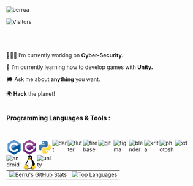 <p><img align="center" src="https://readme-typing-svg.herokuapp.com?font=Fira+Code&size=30&duration=3500&pause=500&color=21F746&vCenter=true&width=600&height=60&lines=Hi+visitor%2C+I'm+Berru.;Welcome+to+my+GitHub+profile!" alt="berrua" /></p>

<img align="center" src="https://profile-counter.glitch.me/berrua/count.svg" alt="Visitors">

#

<br>

👩🏻‍💻 I’m currently working on **Cyber-Security.**

🌱 I’m currently learning how to develop games with **Unity.**

🗯️ Ask me about **anything** you want.

🌍 **Hack** the planet!
<br>

#

<h3 align="left">Programming Languages & Tools :</h3>

<br> 

<img align="left" img src="https://raw.githubusercontent.com/devicons/devicon/master/icons/c/c-original.svg" alt="c" width="40" height="40"/> <img align="left" img src="https://raw.githubusercontent.com/devicons/devicon/master/icons/csharp/csharp-original.svg" alt="c#" width="40" height="40"/> <img align="left" img src="https://raw.githubusercontent.com/devicons/devicon/master/icons/python/python-original.svg" alt="python" width="40" height="40"/> <img align="left" img src="https://www.vectorlogo.zone/logos/dartlang/dartlang-icon.svg" alt="dart" width="40" height="40"/> <img align="left" img src="https://www.vectorlogo.zone/logos/flutterio/flutterio-icon.svg" alt="flutter" width="40" height="40"/> <img align="left" img src="https://www.vectorlogo.zone/logos/firebase/firebase-icon.svg" alt="firebase" width="40" height="40"/> <img align="left" img src="https://www.vectorlogo.zone/logos/git-scm/git-scm-icon.svg" alt="git" width="40" height="40"/> <img align="left" img src="https://www.vectorlogo.zone/logos/figma/figma-icon.svg" alt="figma" width="40" height="40"/> <img align="left" img src="https://javiscomputers.com/wp-content/uploads/2019/04/Blender_logo_no_text.svg_.png" alt="blender" width="40" height="40"/> <img align="left" img src="https://upload.wikimedia.org/wikipedia/commons/thumb/7/73/Calligrakrita-base.svg/1280px-Calligrakrita-base.svg.png" alt="krita" width="40" height="40"/> <img align="left" img src="https://mennessonphoto.fr/wp-content/uploads/2020/03/2000px-Adobe_Photoshop_CC_icon.svg_.png" alt="photoshop" width="40" height="40"/> <img align="left" img src="https://jithinkumar.com/wp-content/uploads/2019/12/Adobe_XD_CC_icon.svg" alt="xd" width="40" height="40"/> <img align="left" src="https://developer.android.com/images/logos/android.svg" alt="android" width="40" height="40"/> <img align="left" src="https://raw.githubusercontent.com/devicons/devicon/master/icons/linux/linux-original.svg" alt="linux" width="40" height="40"/> <img align="left" src="https://www.vectorlogo.zone/logos/unity3d/unity3d-icon.svg" alt="unity" width="40" height="40"/>

<br>
<br>
<br>

<table>
  <tr>
    <td>
      <a href="https://github.com/berrua/github-readme-stats"> <img src="https://github-readme-stats-arasgungore.vercel.app/api?username=berrua&hide_border=true&show_icons=true&count_private=true" alt="Berru's GitHub Stats" /> </a>
    </td>
    <td>
      <a href="https://github.com/berrua/github-readme-stats"> <img src="https://github-readme-stats-arasgungore.vercel.app/api/top-langs/?username=berrua&hide_border=true&langs_count=8&layout=compact&count_private=true" alt="Top Languages" /> </a>
    </td>
  </tr>
</table>
